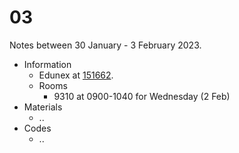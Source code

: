 # 03
Notes between 30 January - 3 February 2023.

- Information
  + Edunex at [151662](https://edunex.itb.ac.id/courses/45997/preview/151662).
  + Rooms
    - 9310 at 0900-1040 for Wednesday (2 Feb)
- Materials
  + ..
- Codes
  + ..
